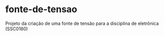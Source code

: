 # fonte-de-tensao
Projeto da criação de uma fonte de tensão para a disciplina de eletrônica (SSC0180)
